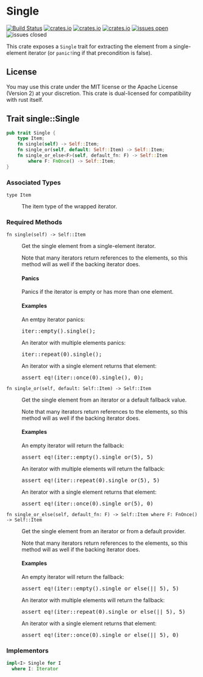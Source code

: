 # Single
[![Build Status](https://img.shields.io/travis/CAD97/rust-single.svg)](https://travis-ci.org/CAD97/rust-single)
[![crates.io](https://img.shields.io/crates/v/single.svg)](https://crates.io/crates/single)
[![crates.io](https://img.shields.io/crates/d/single.svg)](https://crates.io/crates/single)
[![crates.io](https://img.shields.io/crates/dv/single.svg)](https://crates.io/crates/single)
[![issues open](https://img.shields.io/github/issues/CAD97/rust-single.svg)](https://github.com/CAD97/rust-single/issues)
![issues closed](https://img.shields.io/github/issues-closed/CAD97/rust-single.svg)

This crate exposes a `Single` trait for extracting the element from a 
single-element iterator (or `panic!`ing if that precondition is false).

## License

You may use this crate under the MIT license or the Apache License (Version 2)
at your discretion. This crate is dual-licensed for compatibility with rust itself.

## Trait single::Single

```rust
pub trait Single {
    type Item;
    fn single(self) -> Self::Item;
    fn single_or(self, default: Self::Item) -> Self::Item;
    fn single_or_else<F>(self, default_fn: F) -> Self::Item
        where F: FnOnce() -> Self::Item;
}
```

### Associated Types

<dl>
  <dt><code>type Item</code>
  <dd><p>The item type of the wrapped iterator.
</dl>

### Required Methods

<dl>
  <dt><code>fn single(self) -> Self::Item</code>
  <dd>
    <p>Get the single element from a single-element iterator.
    <p>Note that many iterators return references to the elements, so this method will as well if the backing iterator does.
    <h4>Panics</h4>
    <p>Panics if the iterator is empty or has more than one element.
    <h4>Examples</h4>
    <p>An emtpy iterator panics:
    <pre>iter::empty().single();</pre>
    <p>An iterator with multiple elements panics:
    <pre>iter::repeat(0).single();</pre>
    <p>An iterator with a single element returns that element:
    <pre>assert_eq!(iter::once(0).single(), 0);</pre>
  <dt><code>fn single_or(self, default: Self::Item) -> Self::Item</code>
  <dd>
    <p>Get the single element from an iterator or a default fallback value.
    <p>Note that many iterators return references to the elements, so this method will as well if the backing iterator does.
    <h4>Examples</h4>
    <p>An empty iterator will return the fallback:
    <pre>assert_eq!(iter::empty().single_or(5), 5)</pre>
    <p>An iterator with multiple elements will return the fallback:
    <pre>assert_eq!(iter::repeat(0).single_or(5), 5)</pre>
    <p>An iterator with a single element returns that element:
    <pre>assert_eq!(iter::once(0).single_or(5), 0)</pre>
  <dt><code>fn single_or_else<F>(self, default_fn: F) -> Self::Item where F: FnOnce() -> Self::Item</code>
  <dd>
    <p>Get the single element from an iterator or from a default provider.
    <p>Note that many iterators return references to the elements, so this method will as well if the backing iterator does.
    <h4>Examples</h4>
    <p>An empty iterator will return the fallback:
    <pre>assert_eq!(iter::empty().single_or_else(|| 5), 5)</pre>
    <p>An iterator with multiple elements will return the fallback:
    <pre>assert_eq!(iter::repeat(0).single_or_else(|| 5), 5)</pre>
    <p>An iterator with a single element returns that element:
    <pre>assert_eq!(iter::once(0).single_or_else(|| 5), 0)</pre>
</dl>

### Implementors

```rust
impl<I> Single for I
  where I: Iterator
```
